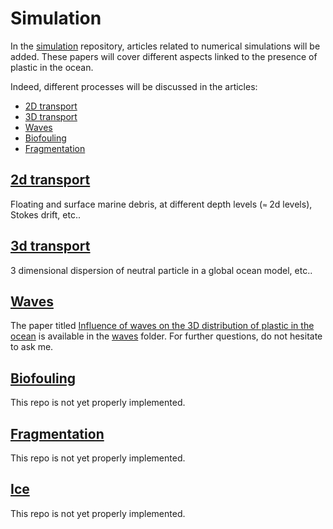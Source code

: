 # Simulation 
In the [simulation](https://github.com/RaphaelBajon/plastic-progress/tree/main/simulation) repository, articles related to numerical simulations will be added. These papers will cover different aspects linked to the presence of plastic in the ocean. 

Indeed, different processes will be discussed in the articles:
- [2D transport](transport-2d)
- [3D transport](transport-3d)
- [Waves](waves)
- [Biofouling](biofouling)
- [Fragmentation](fragmentation)

## [2d transport](transport-2d)

Floating and surface marine debris, at different depth levels (`≈` 2d levels), Stokes drift, etc..  

## [3d transport](transport-3d)

3 dimensional dispersion of neutral particle in a global ocean model, etc..

## [Waves](waves)

The paper titled [Influence of waves on the 3D distribution of plastic in the ocean](https://github.com/RaphaelBajon/plastic-progress/tree/main/simulation/waves/Bajon_2023.pdf) is available in the [waves](https://github.com/RaphaelBajon/plastic-progress/tree/main/simulation/waves) folder. For further questions, do not hesitate to ask me.  

## [Biofouling](biofouling)

This repo is not yet properly implemented. 

## [Fragmentation](fragmentation)

This repo is not yet properly implemented. 

## [Ice](ice)

This repo is not yet properly implemented. 

